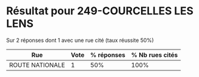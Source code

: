 # Résultat pour 249-COURCELLES LES LENS

Sur 2 réponses dont 1 avec une rue cité (taux réussite 50%)

| Rue | Vote | % réponses | % Nb rues cités|
|-----|------|------------|----------------|
| ROUTE NATIONALE | 1 | 50% | 100%|
